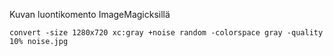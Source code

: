 Kuvan luontikomento ImageMagicksillä

    convert -size 1280x720 xc:gray +noise random -colorspace gray -quality 10% noise.jpg
